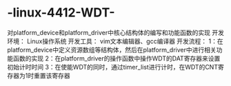 # -linux-4412-WDT-
 对platform_device和platform_driver中核心结构体的编写和功能函数的实现 开发环境：  Linux操作系统 开发工具：  vim文本编辑器、gcc编译器 开发流程：      1：在platform_device中定义资源数组等结构体，然后在platform_driver中进行相关功能函数的实现      2：在platform_driver的操作函数中操作WDT的DAT寄存器来设置初始计时时间      3：在使能WDT的同时，通过timer_list进行计时，在WDT的CNT寄存器为1时重置该寄存器
